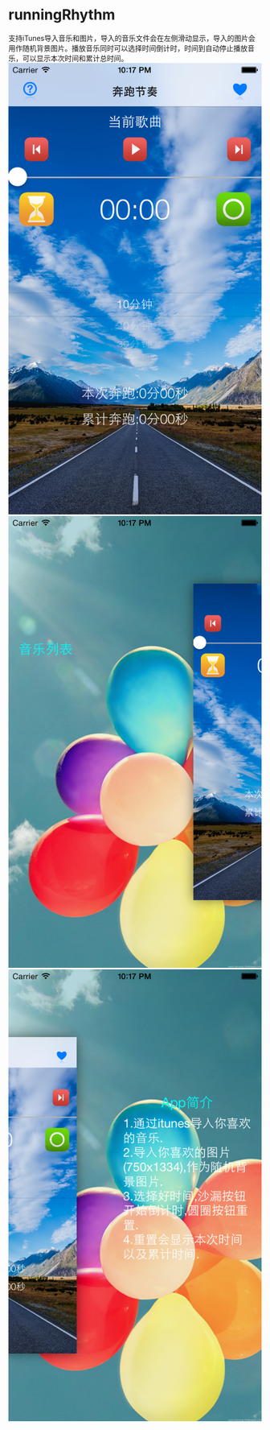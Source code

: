 # runningRhythm
支持iTunes导入音乐和图片，导入的音乐文件会在左侧滑动显示，导入的图片会用作随机背景图片。播放音乐同时可以选择时间倒计时，时间到自动停止播放音乐，可以显示本次时间和累计总时间。
 ![image](https://raw.githubusercontent.com/saintPN/runningRhythm/master/shot/iOS%20Simulator%20Screen%20Shot%202015年9月25日%20下午10.17.55.png)
  ![image](https://raw.githubusercontent.com/saintPN/runningRhythm/master/shot/iOS%20Simulator%20Screen%20Shot%202015年9月25日%20下午10.17.43.png)
   ![image](https://raw.githubusercontent.com/saintPN/runningRhythm/master/shot/iOS%20Simulator%20Screen%20Shot%202015年9月25日%20下午10.17.59.png)

